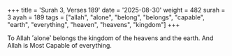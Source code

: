+++
title = 'Surah 3, Verses 189'
date = '2025-08-30'
weight = 482
surah = 3
ayah = 189
tags = ["allah", "alone", "belong", "belongs", "capable", "earth", "everything", "heaven", "heavens", "kingdom"]
+++

To Allah ˹alone˺ belongs the kingdom of the heavens and the earth. And Allah is Most Capable of everything.